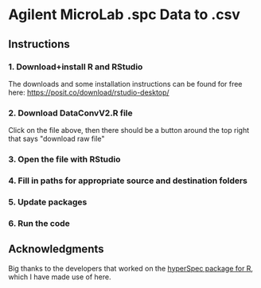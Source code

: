 # Agilent MicroLab .spc Data to .csv

## Instructions

### 1. Download+install R and RStudio
The downloads and some installation instructions can be found for free here: https://posit.co/download/rstudio-desktop/
### 2. Download DataConvV2.R file
Click on the file above, then there should be a button around the top right that says "download raw file"
### 3. Open the file with RStudio

### 4. Fill in paths for appropriate source and destination folders

### 5. Update packages

### 6. Run the code


## Acknowledgments

Big thanks to the developers that worked on the [hyperSpec package for R](https://github.com/r-hyperspec/hyperSpec), which I have made use of here.
